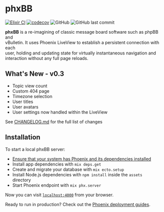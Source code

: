 # phxBB
[![Elixir CI](https://github.com/APB9785/phxBB/actions/workflows/elixir.yml/badge.svg)](https://github.com/APB9785/phxBB/actions/workflows/elixir.yml)
[![codecov](https://codecov.io/gh/APB9785/phxBB/branch/master/graph/badge.svg?token=TCSP07KB1F)](https://codecov.io/gh/APB9785/phxBB)
![GitHub](https://img.shields.io/github/license/APB9785/phxBB)
![GitHub last commit](https://img.shields.io/github/last-commit/APB9785/phxBB)

**phxBB** is a re-imagining of classic message board software such as phpBB and   
vBulletin.  It uses Phoenix LiveView to establish a persistent connection with each   
user, holding and updating state for virtually instantaneous navigation and   
interaction without any full page reloads.   

## What's New - v0.3

- Topic view count
- Custom 404 page
- Timezone selection
- User titles
- User avatars
- User settings now handled within the LiveView

See [CHANGELOG.md](https://github.com/APB9785/phxBB/blob/master/CHANGELOG.md) for the full list of changes

## Installation   

To start a local phxBB server:
  * [Ensure that your system has Phoenix and its dependencies installed](https://hexdocs.pm/phoenix/installation.html)
  * Install app dependencies with `mix deps.get`
  * Create and migrate your database with `mix ecto.setup`
  * Install Node.js dependencies with `npm install` inside the `assets` directory
  * Start Phoenix endpoint with `mix phx.server`

Now you can visit [`localhost:4000`](http://localhost:4000) from your browser.

Ready to run in production? Check out the [Phoenix deployment guides](https://hexdocs.pm/phoenix/deployment.html).
